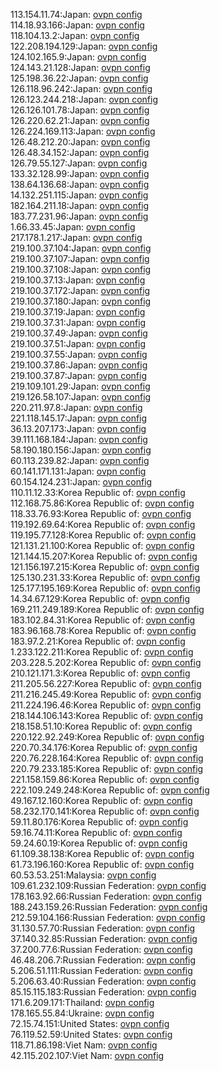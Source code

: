 113.154.11.74:Japan: [ovpn config](vpn/113_154_11_74.ovpn)  
114.18.93.166:Japan: [ovpn config](vpn/114_18_93_166.ovpn)  
118.104.13.2:Japan: [ovpn config](vpn/118_104_13_2.ovpn)  
122.208.194.129:Japan: [ovpn config](vpn/122_208_194_129.ovpn)  
124.102.165.9:Japan: [ovpn config](vpn/124_102_165_9.ovpn)  
124.143.21.128:Japan: [ovpn config](vpn/124_143_21_128.ovpn)  
125.198.36.22:Japan: [ovpn config](vpn/125_198_36_22.ovpn)  
126.118.96.242:Japan: [ovpn config](vpn/126_118_96_242.ovpn)  
126.123.244.218:Japan: [ovpn config](vpn/126_123_244_218.ovpn)  
126.126.101.78:Japan: [ovpn config](vpn/126_126_101_78.ovpn)  
126.220.62.21:Japan: [ovpn config](vpn/126_220_62_21.ovpn)  
126.224.169.113:Japan: [ovpn config](vpn/126_224_169_113.ovpn)  
126.48.212.20:Japan: [ovpn config](vpn/126_48_212_20.ovpn)  
126.48.34.152:Japan: [ovpn config](vpn/126_48_34_152.ovpn)  
126.79.55.127:Japan: [ovpn config](vpn/126_79_55_127.ovpn)  
133.32.128.99:Japan: [ovpn config](vpn/133_32_128_99.ovpn)  
138.64.136.68:Japan: [ovpn config](vpn/138_64_136_68.ovpn)  
14.132.251.115:Japan: [ovpn config](vpn/14_132_251_115.ovpn)  
182.164.211.18:Japan: [ovpn config](vpn/182_164_211_18.ovpn)  
183.77.231.96:Japan: [ovpn config](vpn/183_77_231_96.ovpn)  
1.66.33.45:Japan: [ovpn config](vpn/1_66_33_45.ovpn)  
217.178.1.217:Japan: [ovpn config](vpn/217_178_1_217.ovpn)  
219.100.37.104:Japan: [ovpn config](vpn/219_100_37_104.ovpn)  
219.100.37.107:Japan: [ovpn config](vpn/219_100_37_107.ovpn)  
219.100.37.108:Japan: [ovpn config](vpn/219_100_37_108.ovpn)  
219.100.37.13:Japan: [ovpn config](vpn/219_100_37_13.ovpn)  
219.100.37.172:Japan: [ovpn config](vpn/219_100_37_172.ovpn)  
219.100.37.180:Japan: [ovpn config](vpn/219_100_37_180.ovpn)  
219.100.37.19:Japan: [ovpn config](vpn/219_100_37_19.ovpn)  
219.100.37.31:Japan: [ovpn config](vpn/219_100_37_31.ovpn)  
219.100.37.49:Japan: [ovpn config](vpn/219_100_37_49.ovpn)  
219.100.37.51:Japan: [ovpn config](vpn/219_100_37_51.ovpn)  
219.100.37.55:Japan: [ovpn config](vpn/219_100_37_55.ovpn)  
219.100.37.86:Japan: [ovpn config](vpn/219_100_37_86.ovpn)  
219.100.37.87:Japan: [ovpn config](vpn/219_100_37_87.ovpn)  
219.109.101.29:Japan: [ovpn config](vpn/219_109_101_29.ovpn)  
219.126.58.107:Japan: [ovpn config](vpn/219_126_58_107.ovpn)  
220.211.97.8:Japan: [ovpn config](vpn/220_211_97_8.ovpn)  
221.118.145.17:Japan: [ovpn config](vpn/221_118_145_17.ovpn)  
36.13.207.173:Japan: [ovpn config](vpn/36_13_207_173.ovpn)  
39.111.168.184:Japan: [ovpn config](vpn/39_111_168_184.ovpn)  
58.190.180.156:Japan: [ovpn config](vpn/58_190_180_156.ovpn)  
60.113.239.82:Japan: [ovpn config](vpn/60_113_239_82.ovpn)  
60.141.171.131:Japan: [ovpn config](vpn/60_141_171_131.ovpn)  
60.154.124.231:Japan: [ovpn config](vpn/60_154_124_231.ovpn)  
110.11.12.33:Korea Republic of: [ovpn config](vpn/110_11_12_33.ovpn)  
112.168.75.86:Korea Republic of: [ovpn config](vpn/112_168_75_86.ovpn)  
118.33.76.93:Korea Republic of: [ovpn config](vpn/118_33_76_93.ovpn)  
119.192.69.64:Korea Republic of: [ovpn config](vpn/119_192_69_64.ovpn)  
119.195.77.128:Korea Republic of: [ovpn config](vpn/119_195_77_128.ovpn)  
121.131.21.100:Korea Republic of: [ovpn config](vpn/121_131_21_100.ovpn)  
121.144.15.207:Korea Republic of: [ovpn config](vpn/121_144_15_207.ovpn)  
121.156.197.215:Korea Republic of: [ovpn config](vpn/121_156_197_215.ovpn)  
125.130.231.33:Korea Republic of: [ovpn config](vpn/125_130_231_33.ovpn)  
125.177.195.169:Korea Republic of: [ovpn config](vpn/125_177_195_169.ovpn)  
14.34.67.129:Korea Republic of: [ovpn config](vpn/14_34_67_129.ovpn)  
169.211.249.189:Korea Republic of: [ovpn config](vpn/169_211_249_189.ovpn)  
183.102.84.31:Korea Republic of: [ovpn config](vpn/183_102_84_31.ovpn)  
183.96.168.78:Korea Republic of: [ovpn config](vpn/183_96_168_78.ovpn)  
183.97.2.21:Korea Republic of: [ovpn config](vpn/183_97_2_21.ovpn)  
1.233.122.211:Korea Republic of: [ovpn config](vpn/1_233_122_211.ovpn)  
203.228.5.202:Korea Republic of: [ovpn config](vpn/203_228_5_202.ovpn)  
210.121.171.3:Korea Republic of: [ovpn config](vpn/210_121_171_3.ovpn)  
211.205.56.227:Korea Republic of: [ovpn config](vpn/211_205_56_227.ovpn)  
211.216.245.49:Korea Republic of: [ovpn config](vpn/211_216_245_49.ovpn)  
211.224.196.46:Korea Republic of: [ovpn config](vpn/211_224_196_46.ovpn)  
218.144.106.143:Korea Republic of: [ovpn config](vpn/218_144_106_143.ovpn)  
218.158.51.10:Korea Republic of: [ovpn config](vpn/218_158_51_10.ovpn)  
220.122.92.249:Korea Republic of: [ovpn config](vpn/220_122_92_249.ovpn)  
220.70.34.176:Korea Republic of: [ovpn config](vpn/220_70_34_176.ovpn)  
220.76.228.164:Korea Republic of: [ovpn config](vpn/220_76_228_164.ovpn)  
220.79.233.185:Korea Republic of: [ovpn config](vpn/220_79_233_185.ovpn)  
221.158.159.86:Korea Republic of: [ovpn config](vpn/221_158_159_86.ovpn)  
222.109.249.248:Korea Republic of: [ovpn config](vpn/222_109_249_248.ovpn)  
49.167.12.160:Korea Republic of: [ovpn config](vpn/49_167_12_160.ovpn)  
58.232.170.141:Korea Republic of: [ovpn config](vpn/58_232_170_141.ovpn)  
59.11.80.176:Korea Republic of: [ovpn config](vpn/59_11_80_176.ovpn)  
59.16.74.11:Korea Republic of: [ovpn config](vpn/59_16_74_11.ovpn)  
59.24.60.19:Korea Republic of: [ovpn config](vpn/59_24_60_19.ovpn)  
61.109.38.138:Korea Republic of: [ovpn config](vpn/61_109_38_138.ovpn)  
61.73.196.160:Korea Republic of: [ovpn config](vpn/61_73_196_160.ovpn)  
60.53.53.251:Malaysia: [ovpn config](vpn/60_53_53_251.ovpn)  
109.61.232.109:Russian Federation: [ovpn config](vpn/109_61_232_109.ovpn)  
178.163.92.66:Russian Federation: [ovpn config](vpn/178_163_92_66.ovpn)  
188.243.159.26:Russian Federation: [ovpn config](vpn/188_243_159_26.ovpn)  
212.59.104.166:Russian Federation: [ovpn config](vpn/212_59_104_166.ovpn)  
31.130.57.70:Russian Federation: [ovpn config](vpn/31_130_57_70.ovpn)  
37.140.32.85:Russian Federation: [ovpn config](vpn/37_140_32_85.ovpn)  
37.200.77.6:Russian Federation: [ovpn config](vpn/37_200_77_6.ovpn)  
46.48.206.7:Russian Federation: [ovpn config](vpn/46_48_206_7.ovpn)  
5.206.51.111:Russian Federation: [ovpn config](vpn/5_206_51_111.ovpn)  
5.206.63.40:Russian Federation: [ovpn config](vpn/5_206_63_40.ovpn)  
85.15.115.183:Russian Federation: [ovpn config](vpn/85_15_115_183.ovpn)  
171.6.209.171:Thailand: [ovpn config](vpn/171_6_209_171.ovpn)  
178.165.55.84:Ukraine: [ovpn config](vpn/178_165_55_84.ovpn)  
72.15.74.151:United States: [ovpn config](vpn/72_15_74_151.ovpn)  
76.119.52.59:United States: [ovpn config](vpn/76_119_52_59.ovpn)  
118.71.86.198:Viet Nam: [ovpn config](vpn/118_71_86_198.ovpn)  
42.115.202.107:Viet Nam: [ovpn config](vpn/42_115_202_107.ovpn)  

